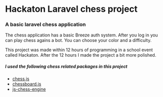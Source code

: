 <h1>Hackaton Laravel chess project</h1>
<h3>A basic laravel chess application</h3>
<p>The chess application has a basic Breeze auth system. After you log in you can play chess agains a bot. You can choose your color and a difficulty.</p>
<p>This project was made within 12 hours of programming in a school event called Hackaton. After the 12 hours I made the project a bit more polished.</p>
<h5>I used the following chess related packages in this project</h5>
<ul>
<li><a href="https://github.com/jhlywa/chess.js/blob/master/README.md">chess.js</a></li>
<li><a href="https://chessboardjs.com/index.html#start">chessboard.js</a></li>
<li><a href="https://github.com/josefjadrny/js-chess-engine#computer-ai">js-chess-engine</a></li>
</ul>
